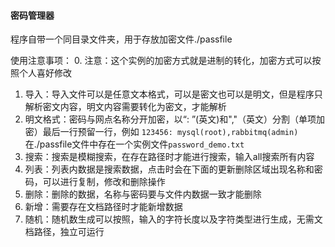 #### **密码管理器**

程序自带一个同目录文件夹，用于存放加密文件./passfile

使用注意事项：
0. 注意：这个实例的加密方式就是进制的转化，加密方式可以按照个人喜好修改
1. 导入：导入文件可以是任意文本格式，可以是密文也可以是明文，但是程序只解析密文内容，明文内容需要转化为密文，才能解析
2. 明文格式：密码与网点名称分开加密，以“: ”(英文)和","（英文）分割（单项加密）最后一行预留一行，例如 `123456: mysql(root),rabbitmq(admin)`在./passfile文件中存在一个实例文件`password_demo.txt`
3. 搜索：搜索是模糊搜索，在存在路径时才能进行搜索，输入all搜索所有内容
4. 列表：列表内数据是搜索数据，点击时会在下面的更新删除区域出现名称和密码，可以进行复制，修改和删除操作
5. 删除：删除的数据，名称与密码要与文件内数据一致才能删除
6. 新增：需要存在文档路径时才能新增数据
7. 随机：随机数生成可以按照，输入的字符长度以及字符类型进行生成，无需文档路径，独立可运行